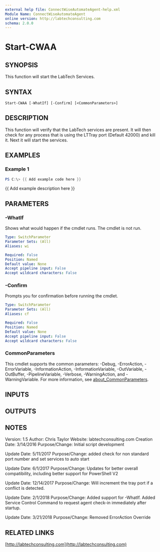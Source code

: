 ```yaml
---
external help file: ConnectWiseAutomateAgent-help.xml
Module Name: ConnectWiseAutomateAgent
online version: http://labtechconsulting.com
schema: 2.0.0
---
```


# Start-CWAA

## SYNOPSIS
This function will start the LabTech Services.

## SYNTAX

```
Start-CWAA [-WhatIf] [-Confirm] [<CommonParameters>]
```

## DESCRIPTION
This function will verify that the LabTech services are present.
It will then check for any process that is using the LTTray port (Default 42000) and kill it.
Next it will start the services.

## EXAMPLES

### Example 1
```powershell
PS C:\> {{ Add example code here }}
```

{{ Add example description here }}

## PARAMETERS

### -WhatIf
Shows what would happen if the cmdlet runs.
The cmdlet is not run.

```yaml
Type: SwitchParameter
Parameter Sets: (All)
Aliases: wi

Required: False
Position: Named
Default value: None
Accept pipeline input: False
Accept wildcard characters: False
```

### -Confirm
Prompts you for confirmation before running the cmdlet.

```yaml
Type: SwitchParameter
Parameter Sets: (All)
Aliases: cf

Required: False
Position: Named
Default value: None
Accept pipeline input: False
Accept wildcard characters: False
```

### CommonParameters
This cmdlet supports the common parameters: -Debug, -ErrorAction, -ErrorVariable, -InformationAction, -InformationVariable, -OutVariable, -OutBuffer, -PipelineVariable, -Verbose, -WarningAction, and -WarningVariable. For more information, see [about_CommonParameters](http://go.microsoft.com/fwlink/?LinkID=113216).

## INPUTS

## OUTPUTS

## NOTES
Version:        1.5
Author:         Chris Taylor
Website:        labtechconsulting.com
Creation Date:  3/14/2016
Purpose/Change: Initial script development

Update Date: 5/11/2017
Purpose/Change: added check for non standard port number and set services to auto start

Update Date: 6/1/2017
Purpose/Change: Updates for better overall compatibility, including better support for PowerShell V2

Update Date: 12/14/2017
Purpose/Change: Will increment the tray port if a conflict is detected.

Update Date: 2/1/2018
Purpose/Change: Added support for -WhatIf.
Added Service Control Command to request agent check-in immediately after startup.

Update Date: 3/21/2018
Purpose/Change: Removed ErrorAction Override

## RELATED LINKS

[http://labtechconsulting.com](http://labtechconsulting.com)

